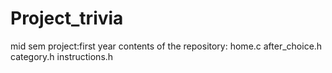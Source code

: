 # Project_trivia
 mid sem project:first year
contents of the repository:
home.c
after_choice.h
category.h
instructions.h